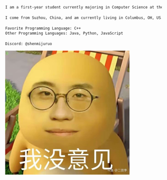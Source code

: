 ```txt
I am a first-year student currently majoring in Computer Science at the Ohio State University.

I come from Suzhou, China, and am currently living in Columbus, OH, US.

Favorite Programming Language: C++
Other Programming Languages: Java, Python, JavaScript

Discord: @shenmijuruo
```
<img src = "https://raw.githubusercontent.com/onetrue-6657/image-hosting/main/img/pfp/NailongOneTrue.jpg" style = "width: 400px; height: 400px" />


<!--
**onetrue-6657/onetrue-6657** is a ✨ _special_ ✨ repository because its `README.md` (this file) appears on your GitHub profile.

Here are some ideas to get you started:

- 🔭 I’m currently working on ...
- 🌱 I’m currently learning ...
- 👯 I’m looking to collaborate on ...
- 🤔 I’m looking for help with ...
- 💬 Ask me about ...
- 📫 How to reach me: ...
- 😄 Pronouns: ...
- ⚡ Fun fact: ...
-->
